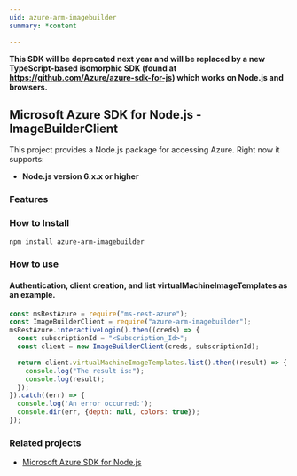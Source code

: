 ```yaml
---
uid: azure-arm-imagebuilder
summary: *content

---
```

**This SDK will be deprecated next year and will be replaced by a new TypeScript-based isomorphic SDK (found at https://github.com/Azure/azure-sdk-for-js) which works on Node.js and browsers.**
## Microsoft Azure SDK for Node.js - ImageBuilderClient

This project provides a Node.js package for accessing Azure. Right now it supports:
- **Node.js version 6.x.x or higher**

### Features


### How to Install

```bash
npm install azure-arm-imagebuilder
```

### How to use

#### Authentication, client creation, and list virtualMachineImageTemplates as an example.

```javascript
const msRestAzure = require("ms-rest-azure");
const ImageBuilderClient = require("azure-arm-imagebuilder");
msRestAzure.interactiveLogin().then((creds) => {
  const subscriptionId = "<Subscription_Id>";
  const client = new ImageBuilderClient(creds, subscriptionId);

  return client.virtualMachineImageTemplates.list().then((result) => {
    console.log("The result is:");
    console.log(result);
  });
}).catch((err) => {
  console.log('An error occurred:');
  console.dir(err, {depth: null, colors: true});
});
```
### Related projects

- [Microsoft Azure SDK for Node.js](https://github.com/Azure/azure-sdk-for-node)
